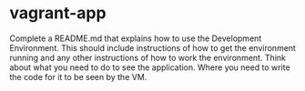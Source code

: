 # vagrant-app


Complete a README.md that explains how to use the Development Environment. 
This should include instructions of how to get the environment running and any other 
instructions of how to work the environment. 
Think about what you need to do to see the application. 
Where you need to write the code for it to be seen by the VM. 
